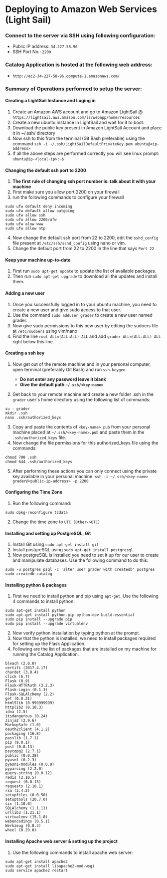 # Deploying to Amazon Web Services (Light Sail)

### Connect to the server via SSH using following configuration:
- Public IP address: `34.227.58.96`
- SSH Port No.: `2200`


### Catalog Application is hosted at the following web address:
- `http://ec2-34-227-58-96.compute-1.amazonaws.com/`

### Summary of Operations performed to setup the server:

#### Creating a LightSail Instance and Loging in
 1. Create an Amazon AWS account and go to Amazon LightSail @ `https://lightsail.aws.amazon.com/ls/webapp/home/resources`
 2. Create a new ubuntu instance in LightSail and wait for it to boot.
 3. Download the public key present in Amazon LightSail Account and place it in ~/.ssh/ directory
 4. Now ssh to this from the terminal (Git Bash preferable) using the command `ssh -i ~/.ssh/LightSailDefaultPrivateKey.pem ubuntu@<ip-address>`
 5. If all the above steps are performed correctly you will see linux prompt: `ubuntu@ip-<local-ip>:~$`

#### Changing the default ssh port to 2200
 1. **The first rule of changing ssh port number is: talk about it with your machine**
 2. First make sure you allow port 2200 on your firewall
 3. run the following commands to configure your firewall
 ```
 sudo ufw default deny incoming
 sudo ufw default allow outgoing
 sudo ufw allow ssh
 sudo ufw allow 2200/ufw
 sudo ufw alow www
 sudo ufw allow ntp
 ```
 4. Now change the default ssh port from 22 to 2200, edit the `sshd_config` file present at `/etc/ssh/sshd_config` using nano or vim.
 5. Change the default port from 22 to 2200 in the line that says `Port 22`

#### Keep your machine up-to-date
 1. First run `sudo apt-get update` to update the list of available packages.
 2. Then run `sudo apt-get upgrade` to download all the updates and install them.

#### Adding a new user
 1. Once you successfully logged in to your ubuntu machine, you need to create a new user and give sudo access to that user.
 2. Use the command `sudo adduser grader` to create a new user named grader.
 3. Now give sudo permissions to this new user by editing the sudoers file at `/etc/sudoers` using vim/nano
 4. Find the line `root ALL=(ALL:ALL) ALL` and add `grader ALL=(ALL:ALL) ALL` right below this line.

#### Creating a ssh key
 1. Now get out of the remote machine and in your personal computer, open terminal (preferably Git Bash) and run `ssh-keygen`.
    - **Do not enter any password leave it blank**
    - **Give the default path `~/.ssh/<key-name>`**

 2. Get back to your remote machine and create a new folder .ssh in the `grader` user's home directory using the following list of commands:
 ```
 su - grader
 mkdir .ssh
 nano .ssh/authorized_keys
 ```
 3. Copy and paste the contents of `<key-name>.pub` from your personal machine placed at `~/.ssh/<key-name>.pub` and paste them in the `.ssh/authorized_keys` file.
 4. Now change the file permissions for this authorized_keys file using the commands:
 ```
 chmod 700 .ssh
 chmod 644 .ssh/authorized_keys
 ```
 5. After performing these actions you can only connect using the private key available in your personal machine.
 `ssh -i ~/.ssh/<key-name> grader@<public-ip-address> -p 2200`

#### Configuring the Time Zone
 1. Run the following command:
 ```
 sudo dpkg-reconfigure tzdata
 ```
 2. Change the time zone to `UTC (Other->UTC)`

#### Installing and setting up PostgreSQL, Git
 1. Install Git using `sudo apt-get install git`
 2. Install postgreSQL using `sudo apt-get install postgresql`
 3. Now postgreSQL is installed you need to set it up for our user to create and manipulate databases. Use the following command to do this:
 ```
 sudo -u postgres psql -c 'alter user grader with createdb' postgres
 sudo createdb catalog
 ```

#### Installing python & packages
 1. First we need to install python and pip using `apt-get`. Use the following 4 commands to install python:
 ```
 sudo apt-get install python
 sudo apt-get install python-pip python-dev build-essential
 sudo pip install --upgrade pip
 sudo pip install --upgrade virtualenv
 ```
 2. Now verify python installation by typing python at the prompt.
 3. Now that the python is installed, we need to install packages required for setting up the Flask Application.
 4. Following are the list of packages that are installed on my machine for running the Catalog Application.
 ```
 bleach (2.0.0)
certifi (2017.4.17)
chardet (3.0.4)
click (6.7)
Flask (0.9)
Flask-HTTPAuth (3.2.3)
Flask-Login (0.1.3)
Flask-SQLAlchemy (2.2)
get (0.0.21)
html5lib (0.999999999)
httplib2 (0.10.3)
idna (2.5)
itsdangerous (0.24)
Jinja2 (2.9.6)
MarkupSafe (1.0)
oauth2client (4.1.2)
packaging (16.8)
passlib (1.7.1)
pip (9.0.1)
post (0.0.13)
psycopg2 (2.7.1)
public (0.0.38)
pyasn1 (0.2.3)
pyasn1-modules (0.0.9)
pyparsing (2.2.0)
query-string (0.0.12)
redis (2.10.5)
request (0.0.13)
requests (2.18.1)
rsa (3.4.2)
setupfiles (0.0.50)
setuptools (20.7.0)
six (1.10.0)
SQLAlchemy (1.1.11)
urllib3 (1.21.1)
virtualenv (15.1.0)
webencodings (0.5.1)
Werkzeug (0.8.3)
wheel (0.29.0)
 ```
#### Installing Apache web server & setting up the project
 1. Use the following commands to install apache web server:
 ```
 sudo apt-get install apache2
 sudo apt-get install libapache2-mod-wsgi
 sudo service apache2 restart
 ```
 
